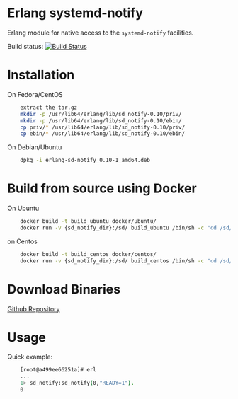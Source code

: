 
Erlang systemd-notify
===============
Erlang module for native access to the `systemd-notify` facilities. 

Build status: [![Build Status](https://travis-ci.org/systemd/erlang-sd_notify.svg?branch=master)](https://travis-ci.org/systemd/erlang-sd_notify)

Installation
============

On Fedora/CentOS
    
```bash
    extract the tar.gz
    mkdir -p /usr/lib64/erlang/lib/sd_notify-0.10/priv/
    mkdir -p /usr/lib64/erlang/lib/sd_notify-0.10/ebin/
    cp priv/* /usr/lib64/erlang/lib/sd_notify-0.10/priv/
    cp ebin/* /usr/lib64/erlang/lib/sd_notify-0.10/ebin/
```    

On Debian/Ubuntu

```bash
    dpkg -i erlang-sd-notify_0.10-1_amd64.deb
```
    
Build from source using Docker
===

On Ubuntu

```bash
    docker build -t build_ubuntu docker/ubuntu/
    docker run -v {sd_notify_dir}:/sd/ build_ubuntu /bin/sh -c "cd /sd/; make deb"
```

on Centos

```bash
    docker build -t build_centos docker/centos/
    docker run -v {sd_notify_dir}:/sd/ build_centos /bin/sh -c "cd /sd/; make all"
```


Download Binaries
===
[Github Repository](https://github.com/systemd/erlang-sd_notify/releases) 

Usage
=====

Quick example:

```bash
    [root@a499ee66251a]# erl
    ...    
    1> sd_notify:sd_notify(0,"READY=1").
    0
```

